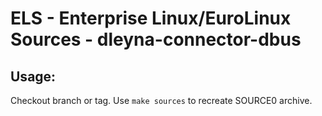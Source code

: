 # ELS - Enterprise Linux/EuroLinux Sources - dleyna-connector-dbus
 
## Usage:
  Checkout branch or tag. Use `make sources` to recreate  SOURCE0 archive.
